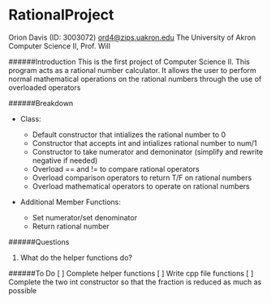 # RationalProject
Orion Davis (ID: 3003072) ord4@zips.uakron.edu
The University of Akron
Computer Science II, Prof. Will

######Introduction
This is the first project of Computer Science II.  This program acts as a rational number calculator.  It allows the user to perform normal mathematical operations on the rational numbers through the use of overloaded operators 

######Breakdown
- Class:
   - Default constructor that intializes the rational number to 0
   - Constructor that accepts int and intializes rational number to num/1
   - Constructor to take numerator and demoninator (simplify and rewrite negative if needed)
   - Overload == and != to compare rational operators
   - Overload comparison operators to return T/F on rational numbers
   - Overload mathematical operators to operate on rational numbers

- Additional Member Functions:
   - Set numerator/set denominator
   - Return rational number

######Questions
1. What do the helper functions do?

######To Do
[ ] Complete helper functions
[ ] Write cpp file functions
[ ] Complete the two int constructor so that the fraction is reduced as much as possible
